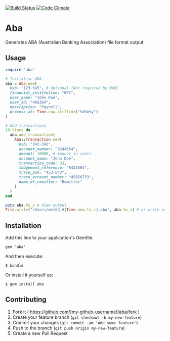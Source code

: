 [![Build Status](https://travis-ci.org/andrba/aba.svg?branch=master)](https://travis-ci.org/andrba/aba) [![Code Climate](https://codeclimate.com/github/andrba/aba/badges/gpa.svg)](https://codeclimate.com/github/andrba/aba)

# Aba

Generates ABA (Australian Banking Association) file format output

## Usage

```ruby
require 'aba'

# Initialise ABA
aba = Aba.new(
  bsb: "123-345", # Optional (Not required by NAB)
  financial_institution: "WPC", 
  user_name: "John Doe",
  user_id: "466364", 
  description: "Payroll", 
  process_at: Time.now.strftime("%d%m%y")
)

# Add transactions
10.times do
  aba.add_transaction(
    Aba::Transaction.new(
      bsb: "342-342", 
      account_number: "3244654", 
      amount: 10000, # Amount in cents
      account_name: "John Doe", 
      transaction_code: 53,
      lodgement_reference: "R435564", 
      trace_bsb: "453-543", 
      trace_account_number: "45656733", 
      name_of_remitter: "Remitter"
    )
  )
end

puts aba.to_s # View output
File.write("/Users/me/dd_#{Time.now.to_i}.aba", aba.to_s) # or write output to file
```

## Installation

Add this line to your application's Gemfile:

    gem 'aba'

And then execute:

    $ bundle

Or install it yourself as:

    $ gem install aba

## Contributing

1. Fork it ( https://github.com/[my-github-username]/aba/fork )
2. Create your feature branch (`git checkout -b my-new-feature`)
3. Commit your changes (`git commit -am 'Add some feature'`)
4. Push to the branch (`git push origin my-new-feature`)
5. Create a new Pull Request
